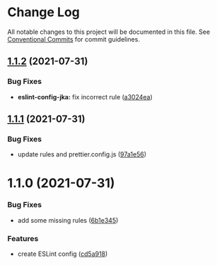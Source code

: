 # Change Log

All notable changes to this project will be documented in this file.
See [Conventional Commits](https://conventionalcommits.org) for commit guidelines.

## [1.1.2](https://github.com/jayakornk/eslint-config-jka/compare/v1.1.1...v1.1.2) (2021-07-31)


### Bug Fixes

* **eslint-config-jka:** fix incorrect rule ([a3024ea](https://github.com/jayakornk/eslint-config-jka/commit/a3024ea7cf369768a48c8c6fa40d05db854dd68e))





## [1.1.1](https://github.com/jayakornk/eslint-config-jka/compare/v1.1.0...v1.1.1) (2021-07-31)


### Bug Fixes

* update rules and prettier.config.js ([97a1e56](https://github.com/jayakornk/eslint-config-jka/commit/97a1e56b1cdd1c81c5288cc3e5fca4ca015d7c65))





# 1.1.0 (2021-07-31)


### Bug Fixes

* add some missing rules ([6b1e345](https://github.com/jayakornk/eslint-config-jka/commit/6b1e3452b8dbef246be0180e234e2896e8e1f48e))


### Features

* create ESLint config ([cd5a918](https://github.com/jayakornk/eslint-config-jka/commit/cd5a9184e8204728d6fd82f66f1dd2159aa0fc6e))
